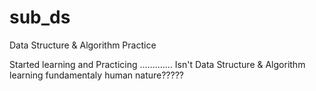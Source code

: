 # sub_ds
Data Structure &amp; Algorithm Practice

Started learning and Practicing ............. Isn't Data Structure & Algorithm learning fundamentaly human nature????? 
